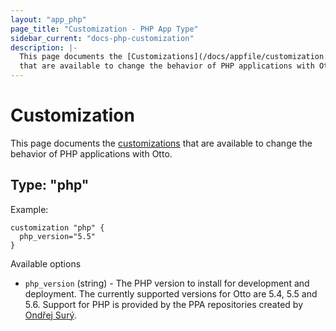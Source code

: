 ```yaml
---
layout: "app_php"
page_title: "Customization - PHP App Type"
sidebar_current: "docs-php-customization"
description: |-
  This page documents the [Customizations](/docs/appfile/customization.html)
  that are available to change the behavior of PHP applications with Otto.
---
```


# Customization

This page documents the [customizations](/docs/appfile/customization.html)
that are available to change the behavior of PHP applications with Otto.

## Type: "php"

Example:

```
customization "php" {
  php_version="5.5"
}
```

Available options

  * `php_version` (string) - The PHP version to install for development
    and deployment.  The currently supported versions for Otto are 5.4, 5.5 and
    5.6.  Support for PHP is provided by the PPA repositories created by
    [Ondřej Surý](https://launchpad.net/~ondrej). 
